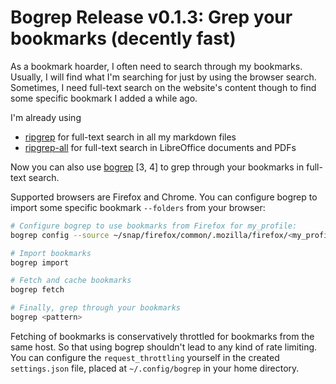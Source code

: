 # Bogrep Release v0.1.3: Grep your bookmarks (decently fast)

As a bookmark hoarder, I often need to search through my bookmarks. Usually, I will find what I'm searching for just by using the browser search. Sometimes, I need full-text search on the website's content though to find some specific bookmark I added a while ago.

I'm already using

- [ripgrep](https://crates.io/crates/ripgrep) for full-text search in all my markdown files
- [ripgrep-all](https://crates.io/crates/ripgrep_all) for full-text search in LibreOffice documents and PDFs

Now you can also use [bogrep](https://crates.io/crates/bogrep) [3, 4] to grep through your bookmarks in full-text search.

Supported browsers are Firefox and Chrome. You can configure bogrep to import
some specific bookmark `--folders` from your browser:

```bash
# Configure bogrep to use bookmarks from Firefox for my_profile:
bogrep config --source ~/snap/firefox/common/.mozilla/firefox/<my_profile>/bookmarkbackups --folders dev,science,articles

# Import bookmarks
bogrep import

# Fetch and cache bookmarks
bogrep fetch

# Finally, grep through your bookmarks
bogrep <pattern>
```

Fetching of bookmarks is conservatively throttled for bookmarks from the same host. So that using bogrep shouldn't lead to any kind of rate limiting. You can configure the `request_throttling` yourself in the created `settings.json` file, placed at `~/.config/bogrep` in your home directory.
